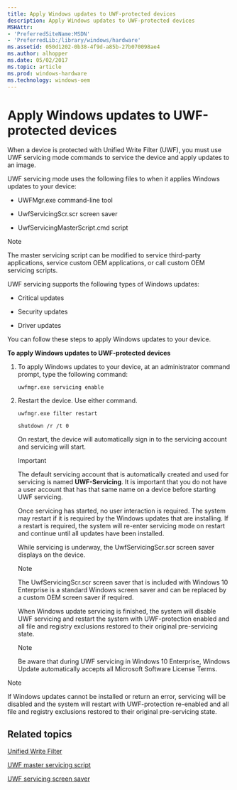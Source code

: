 ```yaml
---
title: Apply Windows updates to UWF-protected devices
description: Apply Windows updates to UWF-protected devices
MSHAttr:
- 'PreferredSiteName:MSDN'
- 'PreferredLib:/library/windows/hardware'
ms.assetid: 050d1202-0b38-4f9d-a85b-27b070098ae4
ms.author: alhopper
ms.date: 05/02/2017
ms.topic: article
ms.prod: windows-hardware
ms.technology: windows-oem
---
```


# Apply Windows updates to UWF-protected devices


When a device is protected with Unified Write Filter (UWF), you must use UWF servicing mode commands to service the device and apply updates to an image.

UWF servicing mode uses the following files to when it applies Windows updates to your device:

-   UWFMgr.exe command-line tool

-   UwfServicingScr.scr screen saver

-   UwfServicingMasterScript.cmd script

> [!NOTE]
> The master servicing script can be modified to service third-party applications, service custom OEM applications, or call custom OEM servicing scripts.

UWF servicing supports the following types of Windows updates:

-   Critical updates

-   Security updates

-   Driver updates

You can follow these steps to apply Windows updates to your device.

**To apply Windows updates to UWF-protected devices**

1.  To apply Windows updates to your device, at an administrator command prompt, type the following command:

    ```
    uwfmgr.exe servicing enable
    ```

2.  Restart the device. Use either command.

    ```
    uwfmgr.exe filter restart
    ```

    ```
    shutdown /r /t 0
    ```

    On restart, the device will automatically sign in to the servicing account and servicing will start.

    > [!IMPORTANT]
    > The default servicing account that is automatically created and used for servicing is named **UWF-Servicing**. It is important that you do not have a user account that has that same name on a device before starting UWF servicing.

    Once servicing has started, no user interaction is required. The system may restart if it is required by the Windows updates that are installing. If a restart is required, the system will re-enter servicing mode on restart and continue until all updates have been installed.

    While servicing is underway, the UwfServicingScr.scr screen saver displays on the device.

    > [!NOTE]
    > The UwfServicingScr.scr screen saver that is included with Windows 10 Enterprise is a standard Windows screen saver and can be replaced by a custom OEM screen saver if required.

    When Windows update servicing is finished, the system will disable UWF servicing and restart the system with UWF-protection enabled and all file and registry exclusions restored to their original pre-servicing state.

    > [!NOTE]
    > Be aware that during UWF servicing in Windows 10 Enterprise, Windows Update automatically accepts all Microsoft Software License Terms.

> [!NOTE]
> If Windows updates cannot be installed or return an error, servicing will be disabled and the system will restart with UWF-protection re-enabled and all file and registry exclusions restored to their original pre-servicing state.


## Related topics


[Unified Write Filter](unified-write-filter.md)

[UWF master servicing script](uwf-master-servicing-script.md)

[UWF servicing screen saver](uwf-servicing-screen-saver.md)
